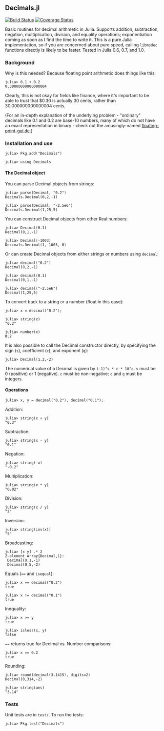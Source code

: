## Decimals.jl

[![Build Status](https://travis-ci.org/JuliaMath/Decimals.jl.svg?branch=master)](https://travis-ci.org/JuliaMath/Decimals.jl)
[![Coverage Status](https://coveralls.io/repos/github/JuliaMath/Decimals.jl/badge.svg?branch=master)](https://coveralls.io/github/JuliaMath/Decimals.jl?branch=master)

Basic routines for decimal arithmetic in Julia.  Supports addition, subtraction, negation, multiplication, division, and equality operations; exponentiation coming as soon as I find the time to write it.  This is a pure Julia implementation, so if you are concerned about pure speed, calling `libmpdec` functions directly is likely to be faster.  Tested in Julia 0.6, 0.7, and 1.0.

### Background

Why is this needed?  Because floating point arithmetic does things like this:

    julia> 0.1 + 0.2
    0.30000000000000004

Clearly, this is not okay for fields like finance, where it's important to be able to trust that $0.30 is actually 30 cents, rather than 30.000000000000004 cents.

(For an in-depth explanation of the underlying problem - "ordinary" decimals like 0.1 and 0.2 are base-10 numbers, many of which do not have an exact representation in binary - check out the amusingly-named [floating-point-gui.de](http://floating-point-gui.de/ "What Every Programmer Should Know About Floating-Point Arithmetic").)

### Installation and use

    julia> Pkg.add("Decimals")

    julia> using Decimals

#### The Decimal object

You can parse Decimal objects from strings:

    julia> parse(Decimal, "0.2")
    Decimals.Decimal(0,2,-1)

    julia> parse(Decimal, "-2.5e6")
    Decimals.Decimal(1,25,5)

You can construct Decimal objects from other Real numbers:

    julia> Decimal(0.1)
    Decimal(0,1,-1)

    julia> Decimal(-1003)
    Decimals.Decimal(1, 1003, 0)

Or can create Decimal objects from either strings or numbers using `decimal`:

    julia> decimal("0.2")
    Decimal(0,2,-1)

    julia> decimal(0.1)
    Decimal(0,1,-1)

    julia> decimal("-2.5e6")
    Decimal(1,25,5)

To convert back to a string or a number (float in this case):

    julia> x = decimal("0.2");

    julia> string(x)
    "0.2"

    julia> number(x)
    0.2

It is also possible to call the Decimal constructor directly, by specifying the sign (`s`), coefficient (`c`), and exponent (`q`):

    julia> Decimal(1,2,-2)

The numerical value of a Decimal is given by `(-1)^s * c * 10^q`.  `s` must be 0 (positive) or 1 (negative).  `c` must be non-negative; `c` and `q` must be integers.

#### Operations

    julia> x, y = decimal("0.2"), decimal("0.1");

Addition:

    julia> string(x + y)
    "0.3"

Subtraction:

    julia> string(x - y)
    "0.1"

Negation:

    julia> string(-x)
    "-0.2"

Multiplication:

    julia> string(x * y)
    "0.02"

Division:

    julia> string(x / y)
    "2"

Inversion:

    julia> string(inv(x))
    "5"

Broadcasting:

    julia> [x y] .* 2
    2-element Array{Decimal,1}:
     Decimal(0,1,-1)
     Decimal(0,5,-2)

Equals (`==` and `isequal`):

    julia> x == decimal("0.2")
    true

    julia> x != decimal("0.1")
    true

Inequality:

    julia> x >= y
    true

    julia> isless(x, y)
    false

`==` returns true for Decimal vs. Number comparisons:

    julia> x == 0.2
    true

Rounding:

    julia> round(decimal(3.1415), digits=2)
    Decimal(0,314,-2)

    julia> string(ans)
    "3.14"

### Tests

Unit tests are in `test/`.  To run the tests:

    julia> Pkg.test("Decimals")
